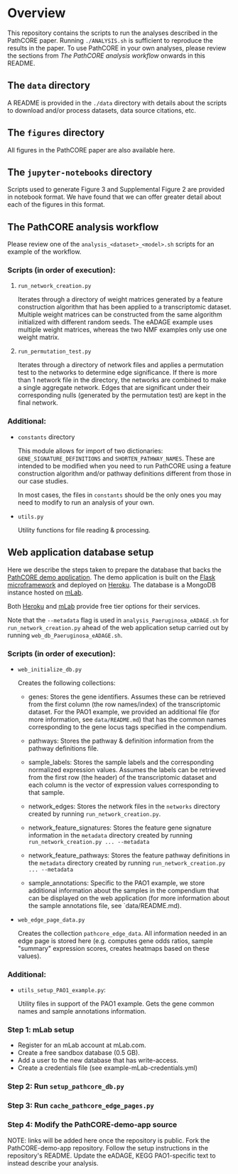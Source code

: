 # Overview
This repository contains the scripts to run the analyses described in the
PathCORE paper. Running `./ANALYSIS.sh` is sufficient to reproduce
the results in the paper. To use PathCORE in your own analyses, please
review the sections from *The PathCORE analysis workflow* onwards in
this README.

## The `data` directory
A README is provided in the `./data` directory with details about the scripts
to download and/or process datasets, data source citations, etc.

## The `figures` directory
All figures in the PathCORE paper are also available here.

## The `jupyter-notebooks` directory
Scripts used to generate Figure 3 and Supplemental Figure 2 are provided
in notebook format. We have found that we can offer greater detail about
each of the figures in this format.

## The PathCORE analysis workflow
Please review one of the `analysis_<dataset>_<model>.sh` scripts for an example of
the workflow.

### Scripts (in order of execution):
1. `run_network_creation.py`

   Iterates through a directory of weight matrices generated by a feature
   construction algorithm that has been applied to a transcriptomic dataset.
   Multiple weight matrices can be constructed from the same algorithm
   initialized with different random seeds. The eADAGE example uses multiple
   weight matrices, whereas the two NMF examples only use one weight matrix.

2. `run_permutation_test.py`

   Iterates through a directory of network files and applies a permutation
   test to the networks to determine edge significance.
   If there is more than 1 network file in the directory,
   the networks are combined to make a single aggregate network.
   Edges that are significant under their corresponding nulls
   (generated by the permutation test) are kept in the final
   network.

### Additional:
- `constants` directory

   This module allows for import of two dictionaries:
   `GENE_SIGNATURE_DEFINITIONS` and `SHORTEN_PATHWAY_NAMES`.
   These are intended to be modified when you need to run
   PathCORE using a feature construction algorithm and/or
   pathway definitions different from those in our case studies.

   In most cases, the files in `constants` should be the only
   ones you may need to modify to run an analysis of your own.

- `utils.py`

   Utility functions for file reading & processing.

## Web application database setup
Here we describe the steps taken to prepare the database that backs the
[PathCORE demo application](https://pathcore-demo.herokuapp.com/).
The demo application is built on the
[Flask microframework](http://flask.pocoo.org/) and deployed on
[Heroku](https://www.heroku.com/). The database is a MongoDB instance
hosted on [mLab](https://mlab.com/).

Both [Heroku](https://www.heroku.com/pricing) and
[mLab](https://mlab.com/plans/pricing/) provide free tier options for their
services.

Note that the `--metadata` flag is used in `analysis_Paeruginosa_eADAGE.sh`
for `run_network_creation.py` ahead of the web application setup
carried out by running `web_db_Paeruginosa_eADAGE.sh`.

### Scripts (in order of execution):
- `web_initialize_db.py` 

   Creates the following collections:
   - genes: Stores the gene identifiers. Assumes these can be retrieved from
     the first column (the row names/index) of the transcriptomic dataset.
     For the PAO1 example, we provided an additional file (for more
     information, see `data/README.md`) that has the common names corresponding
     to the gene locus tags specified in the compendium.

   - pathways: Stores the pathway & definition information from the pathway
     definitions file.

   - sample_labels: Stores the sample labels and the corresponding normalized
     expression values. Assumes the labels can be retrieved from the first row
     (the header) of the transcriptomic dataset and each column is the vector
     of expression values corresponding to that sample.
     
   - network_edges: Stores the network files in the `networks` directory
     created by running `run_network_creation.py`.

   - network_feature_signatures: Stores the feature gene signature information
     in the `metadata` directory created by running
     `run_network_creation.py ... --metadata`

   - network_feature_pathways: Stores the feature pathway definitions
     in the `metadata` directory created by running
     `run_network_creation.py ... --metadata`

   - sample_annotations: Specific to the PAO1 example, we store additional
     information about the samples in the compendium that can be displayed
     on the web application (for more information
     about the sample annotations file, see `data/README.md).

- `web_edge_page_data.py`

   Creates the collection `pathcore_edge_data`. All information needed in
   an edge page is stored here (e.g. computes gene odds ratios, sample
   "summary" expression scores, creates heatmaps based on these values).

### Additional:
- `utils_setup_PAO1_example.py`:

   Utility files in support of the PAO1 example. Gets the gene common names
   and sample annotations information.

### Step 1: mLab setup
- Register for an mLab account at mLab.com.
- Create a free sandbox database (0.5 GB).
- Add a user to the new database that has write-access.
- Create a credentials file (see example-mLab-credentials.yml)

### Step 2: Run `setup_pathcore_db.py`

### Step 3: Run `cache_pathcore_edge_pages.py`

### Step 4: Modify the PathCORE-demo-app source
NOTE: links will be added here once the repository is public.
Fork the PathCORE-demo-app repository. Follow the setup instructions in the
repository's README. Update the eADAGE, KEGG PAO1-specific text to
instead describe your analysis.

